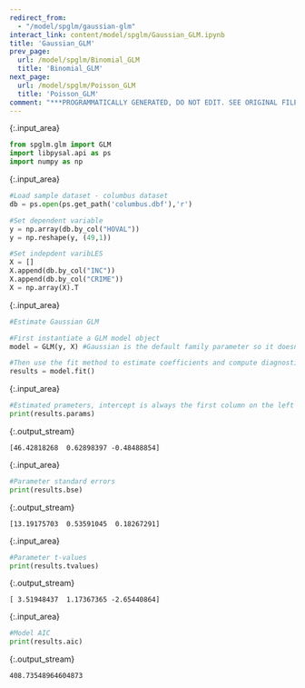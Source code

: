 ```yaml
---
redirect_from:
  - "/model/spglm/gaussian-glm"
interact_link: content/model/spglm/Gaussian_GLM.ipynb
title: 'Gaussian_GLM'
prev_page:
  url: /model/spglm/Binomial_GLM
  title: 'Binomial_GLM'
next_page:
  url: /model/spglm/Poisson_GLM
  title: 'Poisson_GLM'
comment: "***PROGRAMMATICALLY GENERATED, DO NOT EDIT. SEE ORIGINAL FILES IN /content***"
---
```




{:.input_area}
```python
from spglm.glm import GLM
import libpysal.api as ps
import numpy as np
```




{:.input_area}
```python
#Load sample dataset - columbus dataset 
db = ps.open(ps.get_path('columbus.dbf'),'r')

#Set dependent variable
y = np.array(db.by_col("HOVAL"))
y = np.reshape(y, (49,1))

#Set indepdent varibLES
X = []
X.append(db.by_col("INC"))
X.append(db.by_col("CRIME"))
X = np.array(X).T
```




{:.input_area}
```python
#Estimate Gaussian GLM

#First instantiate a GLM model object
model = GLM(y, X) #Gaussian is the default family parameter so it doesn't need to be set

#Then use the fit method to estimate coefficients and compute diagnostics
results = model.fit()
```




{:.input_area}
```python
#Estimated prameters, intercept is always the first column on the left
print(results.params)
```


{:.output_stream}
```
[46.42818268  0.62898397 -0.48488854]

```



{:.input_area}
```python
#Parameter standard errors
print(results.bse)
```


{:.output_stream}
```
[13.19175703  0.53591045  0.18267291]

```



{:.input_area}
```python
#Parameter t-values
print(results.tvalues)
```


{:.output_stream}
```
[ 3.51948437  1.17367365 -2.65440864]

```



{:.input_area}
```python
#Model AIC
print(results.aic)
```


{:.output_stream}
```
408.73548964604873

```
